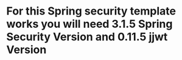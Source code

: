 <h1> For this Spring security template works you will need 3.1.5 Spring Security Version and 0.11.5 jjwt Version </h1>
